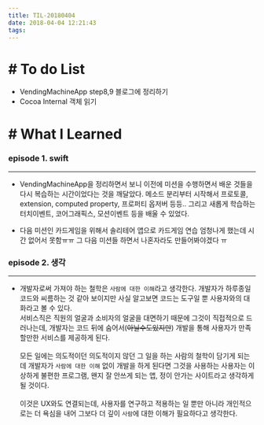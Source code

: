 ```yaml
---
title: TIL-20180404
date: 2018-04-04 12:21:43
tags: 
---
```


# # To do List

- VendingMachineApp step8,9 블로그에 정리하기
- Cocoa Internal 객체 읽기



# # What I Learned

### episode 1. swift

---

- VendingMachineApp을 정리하면서 보니 이전에 미션을 수행하면서 배운 것들을 다시 복습하는 시간이었다는 것을 깨달았다. 메소드 분리부터 시작해서 프로토콜, extension, computed property, 프로퍼티 옵저버 등등.. 그리고 새롭게 학습하는 터치이벤트, 코어그래픽스, 모션이벤트 등을 배울 수 있었다. 

- 다음 미션인 카드게임을 위해서 솔리테어 앱으로 카드게임 연습 엄청나게 했는데 시간 없어서 못함ㅠㅠ 그 다음 미션들 하면서 나혼자라도 만들어봐야겠다
ㅠ

### episode 2. 생각

---

- 개발자로써 가져야 하는 철학은 `사람에 대한 이해`라고 생각한다. 개발자가 하루종일 코드와 씨름하는 것 같아 보이지만 사실 알고보면 코드는 도구일 뿐 사용자와의 대화라고 볼 수 있다.  
서비스직은 직원의 얼굴과 소비자의 얼굴을 대면하기 때문에 그것이 직접적으로 드러나는데, 개발자는 코드 뒤에 숨어서(~~아닐수도있지만~~) 개발을 통해 사용자가 만족할만한 서비스를 제공하게 된다.<br  ><br  >
모든 일에는 의도적이던 의도적이지 않던 그 일을 하는 사람의 철학이 담기게 되는데 개발자가 `사람에 대한 이해` 없이 개발을 하게 된다면 그것을 사용하는 사용자는 이상하게 불편한 프로그램, 왠지 잘 안쓰게 되는 앱, 정이 안가는 사이트라고 생각하게 될 것이다.<br  ><br  >
이것은 UX와도 연결되는데, 사용자를 연구하고 적용하는 일 뿐만 아니라 개인적으로는 더 욕심을 내어 그보다 더 깊이 `사람`에 대한 이해가 필요하다고 생각한다.
